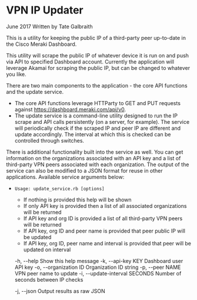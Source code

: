 # VPN IP Updater

June 2017
Written by Tate Galbraith

This is a utility for keeping the public IP of a third-party peer up-to-date in the Cisco Meraki Dashboard.

This utility will scrape the public IP of whatever device it is run on and push via API to specified Dashboard account. Currently the application will leverage Akamai for scraping the public IP, but can be changed to whatever you like.

There are two main components to the application - the core API functions and the update service.
- The core API functions leverage HTTParty to GET and PUT requests against https://dashboard.meraki.com/api/v0.
- The update service is a command-line utility designed to run the IP scrape and API calls persistently (on a server, for example). The service will periodically check if the scraped IP and peer IP are different and update accordingly. The interval at which this is checked can be controlled through switches.

There is additional functionality built into the service as well. You can get information on the organizations associated with an API key and a list of third-party VPN peers associated with each organization. The output of the service can also be modified to a JSON format for reuse in other applications. Available service arguments below:

-     Usage: update_service.rb [options]
    + If nothing is provided this help will be shown
    + If only API key is provided then a list of all associated organizations will be returned
    + If API key and org ID is provided a list of all third-party VPN peers will be returned
    + If API key, org ID and peer name is provided that peer public IP will be updated
    + If API key, org ID, peer name and interval is provided that peer will be updated on interval

    -h, --help                       Show this help message
    -k, --api-key KEY                Dashboard user API key
    -o, --organization ID            Organization ID string
    -p, --peer NAME                  VPN peer name to update
    -i, --update-interval SECONDS    Number of seconds between IP checks

    -j, --json                       Output results as raw JSON

